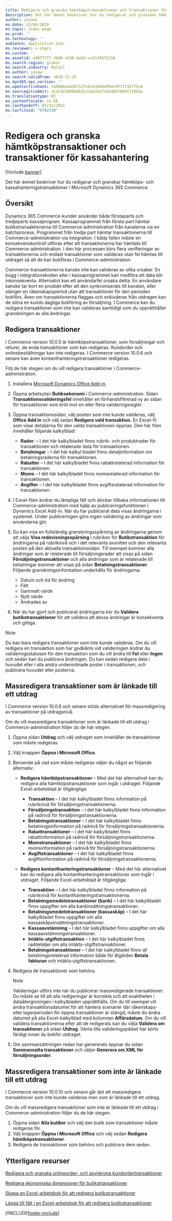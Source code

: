 ```yaml
---
title: Redigera och granska hämtköpstransaktioner och transaktioner för kassahantering
description: Det här ämnet beskriver hur du redigerar och granskar hämtköps- och kassahanteringstransaktioner i Microsoft Dynamics 365 Commerce.
author: josaw1
ms.date: 11/04/2020
ms.topic: index-page
ms.prod: ''
ms.technology: ''
audience: Application User
ms.reviewer: v-chgri
ms.custom: ''
ms.assetid: ed0f77f7-3609-4330-bebd-ca3134575216
ms.search.region: global
ms.search.industry: Retail
ms.author: josaw
ms.search.validFrom: 2018-11-15
ms.dyn365.ops.version: ''
ms.openlocfilehash: 7a9086da036712fc8c63498d95dc9f71f32f75c6
ms.sourcegitcommit: 3cdc42346bb653c13ab33a7142dbb7969f1f6dda
ms.translationtype: HT
ms.contentlocale: sv-SE
ms.lasthandoff: 03/31/2021
ms.locfileid: "5792739"
---
```

# <a name="edit-and-audit-cash-and-carry-and-cash-management-transactions"></a>Redigera och granska hämtköpstransaktioner och transaktioner för kassahantering

[!include [banner](../includes/banner.md)]

Det här ämnet beskriver hur du redigerar och granskar hämtköps- och kassahanteringstransaktioner i Microsoft Dynamics 365 Commerce.

## <a name="overview"></a>Översikt

Dynamics 365 Commerce-kunder använder både förstaparts och tredjeparts kassaprogram. Kassaprogrammet från första part hämtar butikstransaktionerna till Commerce-administration från kanalerna via en batchprocess. Programmet från tredje part hämtar transaktionerna till Commerce-administration via integration. I båda fallen måste en konsekvenskontroll utföras efter att transaktionerna har hämtats till Commerce-administration. I den här processen körs flera verifieringar av transaktionerna och endast transaktioner som valideras utan fel hämtas till utdraget så att de kan bokföras i Commerce-administration.

Commerce-transaktionerna kanske inte kan valideras av olika orsaker. En bugg i integrationskoden eller i kassaprogrammet kan medföra att data blir inkonsekventa. Alternativt kan ett användarfel orsaka detta. En användare kanske tar bort en produkt efter att den synkroniserats till kanalen, eller stänger en räkenskapsperiod utan att transaktioner för den perioden bokförs. Även om transaktionerna flaggas och exkluderas från utdragen kan de störa en kunds dagliga bokföring av försäljning. I Commerce kan du redigera transaktioner som inte kan valideras samtidigt som du upprätthåller granskningen av alla ändringar.

## <a name="edit-transactions"></a>Redigera transaktioner

I Commerce version 10.0.5 är hämtköpstransaktioner, som försäljningar och returer, de enda transaktioner som kan redigeras. Kundorder och onlinebeställningar kan inte redigeras. I Commerce version 10.0.6 och senare kan även kontanthanteringstransaktioner redigeras.

Följ de här stegen om du vill redigera transaktioner i Commerce-administration.

1. Installera [Microsoft Dynamics Office Add-in](https://appsource.microsoft.com/product/office/WA104379629?tab=Overview).
1. Öppna arbetsytan **Butiksekonomi** i Commerce-administration. Sidan **Transaktionsvalideringsfel** innehåller en förhandsfiltrerad vy av sidan för transaktioner som bröt mot en eller flera valideringsregler.
1. Öppna transaktionssidan, välj posten som inte kunde valideras, välj **Office Add in** och välj sedan **Redigera vald transaktion**. En Excel-fil som visar detaljerna för den valda transaktionen öppnas. Den här filen innehåller följande kalkylblad:

    - **Rader**: – I det här kalkylbladet finns rubrik- och produktrader för transaktionen och relaterade data för transaktionen.
    - **Betalningar** – I det här kalkyl bladet finns detaljinformation om betalningsraderna för transaktionen.
    - **Rabatter** – I det här kalkylbladet finns rabattrelaterad information för transaktionen.
    - **Moms** – I det här kalkylbladet finns momsrelaterad information för transaktionen.
    - **Avgifter** – I det här kalkylbladet finns avgiftsrelaterad information för transaktionen.

1. I Excel-filen ändrar du lämpliga fält och skickar tillbaka informationen till Commerce-administration med hjälp av publiceringsfunktionen i Dynamics Excel Add-in. När du har publicerat data visas ändringarna i systemet. Under publiceringen görs ingen validering av ändringar som användarna gör.
1. Du kan visa en fullständig granskningsspårning av ändringarna genom att välja **Visa redovisningsspårning** i rubriken för **Butikstransaktion** för ändringarna på rubriknivå och i det relevanta avsnittet och den relevanta posten på den aktuella transaktionssidan. Till exempel kommer alla ändringar som är relaterade till försäljningsrader att visas på sidan **Försäljningstransaktioner** och alla ändringar som är relaterade till betalningar kommer att visas på sidan **Betalningstransaktioner**. Följande granskningsinformation underhålls för ändringarna:

    - Datum och tid för ändring
    - Fält
    - Gammalt värde
    - Nytt värde
    - Ändrades av

1. När du har gjort och publicerat ändringarna kör du **Validera butikstransaktioner** för att validera att dessa ändringar är konsekventa och giltiga.

> [!NOTE]
> Du kan bara redigera transaktioner som inte kunde valideras. Om du vill redigera en transaktion som har godkänts vid valideringen ändrar du valideringsstatusen för den transaktion som du vill ändra till **Fel** eller **Ingen** och sedan kan du publicera ändringen. Du kan sedan redigera data i huvudet eller i alla andra underordnade poster i transaktionen, och publicera huvudet eller posterna.

## <a name="bulk-edit-transactions-that-are-linked-to-a-statement"></a>Massredigera transaktioner som är länkade till ett utdrag

I Commerce version 10.0.6 och senare stöds alternativet för massredigering av transaktioner på utdragsnivå.

Om du vill massredigera transaktioner som är länkade till ett utdrag i Commerce-administration följer du de här stegen.

1. Öppna sidan **Utdrag** och välj utdraget som innehåller de transaktioner som måste redigeras.
1. Välj knappen **Öppna i Microsoft Office**.
1. Beroende på vad som måste redigeras väljer du något av följande alternativ:

    - **Redigera hämtköpstransaktioner** – Med det här alternativet kan du redigera alla hämtköpstransaktioner som ingår i utdraget. Följande Excel-arbetsblad är tillgängliga:

        - **Transaktion** – I det här kalkylbladet finns information på rubriknivå för försäljningstransaktionerna.
        - **Försäljningstransaktion** – I det här kalkylbladet finns information på radnivå för försäljningstransaktionerna.
        - **Betalningstransaktioner** – I det här kalkylbladet finns betalningsinformation på radnivå för försäljningstransaktionerna.
        - **Rabattransaktioner** – I det här kalkylbladet finns rabattinformation på radnivå för försäljningstransaktionerna.
        - **Momstransaktioner** – I det här kalkylbladet finns momsinformation på radnivå för försäljningstransaktionerna.
        - **Avgiftstransaktioner** – I det här kalkylbladet finns avgiftsinformation på radnivå för försäljningstransaktionerna.

    - **Redigera kontanthanteringstransaktioner** – Med det här alternativet kan du redigera alla kontanthanteringstransaktioner som ingår i utdraget. Följande Excel-arbetsblad är tillgängliga:

        - **Transaktion** – I det här kalkylbladet finns information på rubriknivå för kontanthanteringstransaktionerna.
        - **Betalningsmedelstransaktioner (bank)** – I det här kalkylbladet finns uppgifter om alla bankinsättningstransaktioner.
        - **Betalningsmedelstransaktioner (kassaskåp)** – I det här kalkylbladet finns uppgifter om alla kassaskåpsinsättningstransaktioner.
        - **Kassaavstämning** – I det här kalkylbladet finns uppgifter om alla kassaavstämningstransaktioner.
        - **Intäkts-utgiftstransaktion** – I det här kalkylbladet finns raddetaljer om alla intäkts-utgiftstransaktioner.
        - **Betalningstransaktioner** – I det här kalkylbladet finns all betalningsrelaterad information både för åtgärden **Betala fakturan** och intäkts‑utgiftstransaktionen.

1. Redigera de transaktioner som behövs.

    > [!NOTE]
    > Valideringar utförs inte när du publicerar massredigerade transaktioner. Du måste se till att alla redigeringar är korrekta och att exaktheten i dataåtergivningen i kalkylbladen upprätthålls. Om du till exempel vill ändra transaktionsdatumet för att hantera scenarier där räkenskaps- eller lagerperioden för öppna transaktioner är stängd, måste du ändra datumet på alla Excel-kalkylblad med kolumnen **Affärsdatum**. Om du vill validera transaktionerna efter att de redigerats kan du välja **Validera om transaktioner** på sidan **Utdrag**. Vänta tills valideringsjobbet har körts färdigt innan du bokför utdraget.

1. Om sammansättningen redan har genererats öppnar du sidan **Sammansatta transaktioner** och väljer **Generera om XML för försäljningsorder**.

## <a name="bulk-edit-transactions-that-arent-linked-to-a-statement"></a>Massredigera transaktioner som inte är länkade till ett utdrag

I Commerce version 10.0.10 och senare går det att massredigera transaktioner som inte kunde valideras men som är länkade till ett utdrag.

Om du vill massredigera transaktioner som inte är länkade till ett utdrag i Commerce-administration följer du de här stegen.

1. Öppna sidan **Alla butiker** och välj den butik som transaktioner måste redigeras för.
1. Välj knappen **Öppna i Microsoft Office** och välj sedan **Redigera hämtköpstransaktioner**.
1. Redigera de transaktioner som behövs och publicera dem sedan.

## <a name="additional-resources"></a>Ytterligare resurser

[Redigera och granska onlineorder- och asynkrona kundordertransaktioner](edit-order-trans.md)

[Redigera ekonomiska dimensioner för butikstransaktioner](edit-financial-dim.md)

[Skapa en Excel-arbetsbok för att redigera butikstransaktioner](create-excel-edit.md)

[Lägga till fält i en Excel-arbetsbok för att redigera butikstransaktioner](add-fields-excel.md)


[!INCLUDE[footer-include](../includes/footer-banner.md)]